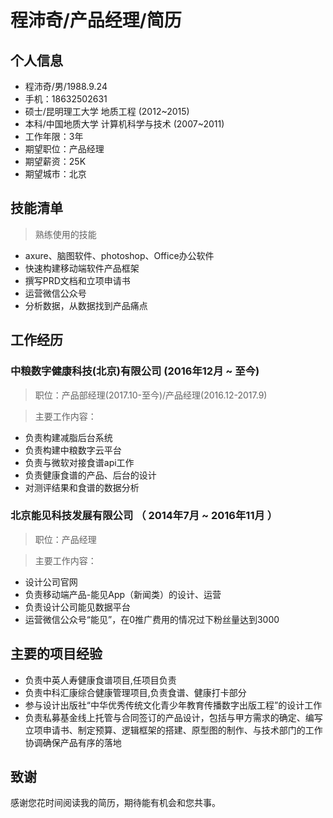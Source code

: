 # 程沛奇/产品经理/简历

## 个人信息

- 程沛奇/男/1988.9.24
- 手机：18632502631
- 硕士/昆明理工大学 地质工程 (2012~2015)
- 本科/中国地质大学 计算机科学与技术 (2007~2011)
- 工作年限：3年
- 期望职位：产品经理
- 期望薪资：25K
- 期望城市：北京

## 技能清单

> 熟练使用的技能

- axure、脑图软件、photoshop、Office办公软件
- 快速构建移动端软件产品框架
- 撰写PRD文档和立项申请书
- 运营微信公众号
- 分析数据，从数据找到产品痛点

## 工作经历

### 中粮数字健康科技(北京)有限公司 (2016年12月 ~ 至今)

> 职位：产品部经理(2017.10-至今)/产品经理(2016.12-2017.9)

> 主要工作内容：

- 负责构建减脂后台系统
- 负责构建中粮数字云平台
- 负责与微软对接食谱api工作
- 负责健康食谱的产品、后台的设计
- 对测评结果和食谱的数据分析

### 北京能见科技发展有限公司 （ 2014年7月 ~ 2016年11月 ）

> 职位：产品经理

> 主要工作内容：

- 设计公司官网
- 负责移动端产品-能见App（新闻类）的设计、运营
- 负责设计公司能见数据平台
- 运营微信公众号“能见”，在0推广费用的情况过下粉丝量达到3000

## 主要的项目经验

- 负责中英人寿健康食谱项目,任项目负责
- 负责中科汇康综合健康管理项目,负责食谱、健康打卡部分
- 参与设计出版社“中华优秀传统文化青少年教育传播数字出版工程”的设计工作
- 负责私募基金线上托管与合同签订的产品设计，包括与甲方需求的确定、编写立项申请书、制定预算、逻辑框架的搭建、原型图的制作、与技术部门的工作协调确保产品有序的落地

## 致谢 

感谢您花时间阅读我的简历，期待能有机会和您共事。




